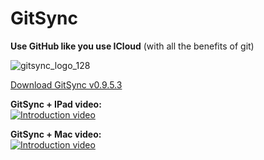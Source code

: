 # GitSync

**Use GitHub like you use ICloud** (with all the benefits of git)

![gitsync_logo_128](https://cloud.githubusercontent.com/assets/11816788/10293816/eba3231c-6bb6-11e5-9e0b-6aec9cc165c5.png)  

[Download GitSync v0.9.5.3](https://github.com/eonist/GitSync/releases/tag/0.9.5.3) 

**GitSync + IPad video:**  
[![Introduction video](https://i.vimeocdn.com/video/539019703_590x332.jpg)](https://vimeo.com/gitsync/ipad)

**GitSync + Mac video:**  
[![Introduction video](https://cloud.githubusercontent.com/assets/11816788/10334588/70208aa0-6ceb-11e5-90d0-e70d997c5b9b.png)](https://vimeo.com/gitsync/intro)